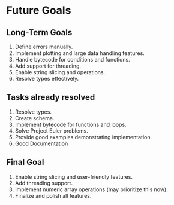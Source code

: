 # Future Goals

## Long-Term Goals
1. Define errors manually.
2. Implement plotting and large data handling features.
3. Handle bytecode for conditions and functions.
4. Add support for threading.
5. Enable string slicing and operations.
6. Resolve types effectively.

## Tasks already resolved
1. Resolve types. <done>
2. Create schema. 
3. Implement bytecode for functions and loops.<done>
4. Solve Project Euler problems. <done>
5. Provide good examples demonstrating implementation. <done>
6. Good Documentation

## Final Goal
1. Enable string slicing and user-friendly features.
2. Add threading support.
3. Implement numeric array operations (may prioritize this now).
4. Finalize and polish all features.
